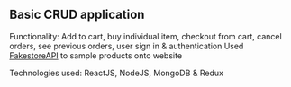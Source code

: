 ## Basic CRUD application

Functionality: Add to cart, buy individual item, checkout from cart, cancel orders, see previous orders, user sign in & authentication
Used [FakestoreAPI](https://fakestoreapi.com) to sample products onto website

Technologies used: ReactJS, NodeJS, MongoDB & Redux
